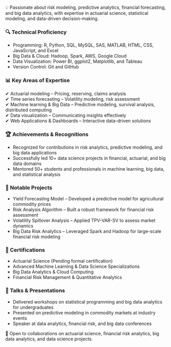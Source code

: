 💡 Passionate about risk modeling, predictive analytics, financial forecasting, and big data analytics, with expertise in actuarial science, statistical modeling, and data-driven decision-making.  

### 🔍 Technical Proficiency  
- Programming: R, Python, SQL, MySQL, SAS, MATLAB, HTML, CSS, JavaScript, and Excel  
- Big Data & Cloud: Hadoop, Spark, AWS, Google Cloud  
- Data Visualization: Power BI, ggplot2, Matplotlib, and Tableau  
- Version Control: Git and GitHub  

### 📊 Key Areas of Expertise  
✔ Actuarial modeling – Pricing, reserving, claims analysis  
✔ Time series forecasting – Volatility modeling, risk assessment  
✔ Machine learning & Big Data – Predictive modeling, survival analysis, distributed computing  
✔ Data visualization – Communicating insights effectively  
✔ Web Applications & Dashboards – Interactive data-driven solutions  

### 🏆 Achievements & Recognitions  
- Recognized for contributions in risk analytics, predictive modeling, and big data applications  
- Successfully led 10+ data science projects in financial, actuarial, and big data domains  
- Mentored 50+ students and professionals in machine learning, big data, and statistical analysis  

### 🌟 Notable Projects  
- Yield Forecasting Model – Developed a predictive model for agricultural commodity prices  
- Risk Analysis Algorithm – Built a robust framework for financial risk assessment  
- Volatility Spillover Analysis – Applied TPV-VAR-SV to assess market dynamics  
- Big Data Risk Analytics – Leveraged Spark and Hadoop for large-scale financial risk modeling  

### 📜 Certifications  
- Actuarial Science (Pending formal certification)  
- Advanced Machine Learning & Data Science Specializations  
- Big Data Analytics & Cloud Computing  
- Financial Risk Management & Quantitative Analytics  

### 🎤 Talks & Presentations  
- Delivered workshops on statistical programming and big data analytics for undergraduates  
- Presented on predictive modeling in commodity markets at industry events  
- Speaker at data analytics, financial risk, and big data conferences  

🚀 Open to collaborations on actuarial science, financial risk analytics, big data analytics, and data science projects.
